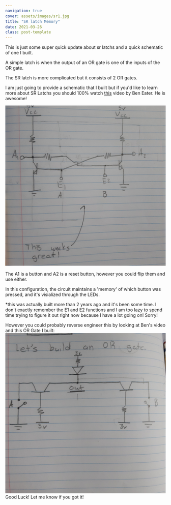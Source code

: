 ```yaml
---
navigation: true
cover: assets/images/sr1.jpg
title: "SR latch Memory"
date: 2021-03-26
class: post-template
---
```


This is just some super quick update about sr latchs and a quick schematic of one I built. 

A simple latch is when the output of an OR gate is one of the inputs of the OR gate.

The SR latch is more complicated but it consists of 2 OR gates.

I am just going to provide a schematic that I built but if you'd like to learn more about SR Latchs you should 100% watch [this](https://www.youtube.com/watch?v=KM0DdEaY5sY) video
by Ben Eater. He is awesome!

![Schematic](assets/images/sr1.jpg)

The A1 is a button and A2 is a reset button, however you could flip them and use either. 

In this configuration, the circuit maintains a 'memory' of which button was pressed, and it's visialized through the LEDs.

*this was actually built more than 2 years ago and it's been some time. I don't exactly remember the E1 and E2 functions and I am too lazy to spend time trying to figure it out right now because I have a lot going on! Sorry!

However you could probably reverse engineer this by looking at Ben's video and this OR Gate I built: ![Schematic of OR gate](assets/images/sr2.jpg)
Good Luck! Let me know if you got it!
